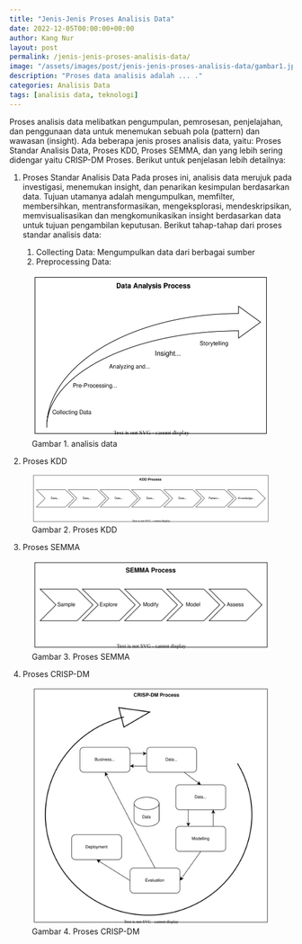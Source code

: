 ```yaml
---
title: "Jenis-Jenis Proses Analisis Data"
date: 2022-12-05T00:00:00+00:00
author: Kang Nur
layout: post
permalink: /jenis-jenis-proses-analisis-data/
image: "/assets/images/post/jenis-jenis-proses-analisis-data/gambar1.jpg"
description: "Proses data analisis adalah ... ."
categories: Analisis Data
tags: [analisis data, teknologi]
---
```

Proses analisis data melibatkan pengumpulan, pemrosesan, penjelajahan, dan penggunaan data untuk menemukan sebuah pola (pattern) dan wawasan (insight). Ada beberapa jenis proses analisis data, yaitu: Proses Standar Analisis Data, Proses KDD, Proses SEMMA, dan yang lebih sering didengar yaitu CRISP-DM Proses. Berikut untuk penjelasan lebih detailnya:

1. Proses Standar Analisis Data
   Pada proses ini, analisis data merujuk pada investigasi, menemukan insight, dan penarikan kesimpulan berdasarkan data. Tujuan utamanya adalah mengumpulkan, memfilter, membersihkan, mentransformasikan, mengeksplorasi, mendeskripsikan, memvisualisasikan dan mengkomunikasikan insight berdasarkan data untuk tujuan pengambilan keputusan. Berikut tahap-tahap dari proses standar analisis data:

   1. Collecting Data: Mengumpulkan data dari berbagai sumber
   2. Preprocessing Data:

<figure>
<center><img src="/assets/images/post/jenis-jenis-proses-analisis-data/gambar2.svg"></center>
<figcaption>Gambar 1. analisis data</figcaption>
</figure>

2. Proses KDD

<figure>
<center><img src="/assets/images/post/jenis-jenis-proses-analisis-data/gambar3.svg"></center>
<figcaption>Gambar 2. Proses KDD</figcaption>
</figure>

3. Proses SEMMA

<figure>
<center><img src="/assets/images/post/jenis-jenis-proses-analisis-data/gambar4.svg"></center>
<figcaption>Gambar 3. Proses SEMMA</figcaption>
</figure>

4. Proses CRISP-DM

<figure>
<center><img src="/assets/images/post/jenis-jenis-proses-analisis-data/gambar5.svg"></center>
<figcaption>Gambar 4. Proses CRISP-DM</figcaption>
</figure>
